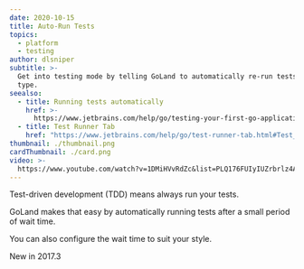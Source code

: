 ```yaml
---
date: 2020-10-15
title: Auto-Run Tests
topics:
  - platform
  - testing
author: dlsniper
subtitle: >-
  Get into testing mode by telling GoLand to automatically re-run tests as you
  type.
seealso:
  - title: Running tests automatically
    href: >-
      https://www.jetbrains.com/help/go/testing-your-first-go-application.html#run-test-automatically
  - title: Test Runner Tab
    href: "https://www.jetbrains.com/help/go/test-runner-tab.html#Test_Runner_Tab.xml"
thumbnail: ./thumbnail.png
cardThumbnail: ./card.png
video: >-
  https://www.youtube.com/watch?v=1DMiHVvRdZc&list=PLQ176FUIyIUZrbrlz4AY1V8VzBJKZyVlW&index=3
---
```


Test-driven development (TDD) means always run your tests.

GoLand makes that easy by automatically running tests after
a small period of wait time.

You can also configure the wait time to suit your style.

<span class="tag is-rounded">New in 2017.3</span>
